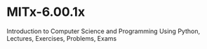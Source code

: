 # MITx-6.00.1x
Introduction to Computer Science and Programming Using Python, Lectures, Exercises, Problems, Exams
